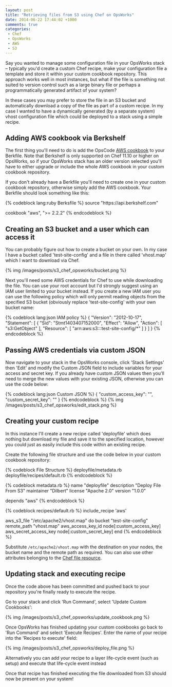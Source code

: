 ```yaml
---
layout: post
title: "Retrieving files from S3 using Chef on OpsWorks"
date: 2014-06-22 17:44:02 +1000
comments: true
categories:
 - Chef
 - OpsWorks
 - AWS
 - S3
---
```


<p>
    Say you wanted to manage some configuration file in your OpsWorks stack – typically you'd create a custom Chef recipe,
    make your configuration file a template and store it within your custom cookbook repository. This approach works well
    in most instances, but what if the file is something not suited to version control such as a large binary file or
    perhaps a programmatically generated artifact of your system?
</p>
<p>
    In these cases you may prefer to store the file in an S3 bucket and automatically download a copy of the file
    as part of a custom recipe. In my case I wanted to have a dynamically generated (by a separate system)
    vhost configuration file which could be deployed to a stack using a simple recipe.
</p>
<!-- more -->
<h2>Adding AWS cookbook via Berkshelf</h2>

<p>
    The first thing you'll need to do is add the OpsCode <a target="_blank" href="http://community.opscode.com/cookbooks/aws">AWS
    cookbook</a> to your Berkfile. Note that Berkshelf is only supported on Chef 11.10 or higher on OpsWorks, so if your
    OpsWorks stack has an older version selected you'll have to either upgrade or include the whole AWS cookbook in your
    custom cookbook repository.
</p>
<p>
    If you don't already have a Berkfile you'll need to create one in your custom cookbook repository, otherwise simply
    add the AWS cookbook. Your Berkfile should look something like this:
</p>
{% codeblock lang:ruby Berksfile %}
source "https://api.berkshelf.com"

cookbook "aws", ">= 2.2.2"
{% endcodeblock %}

<h2>Creating an S3 bucket and a user which can access it</h2>
<p>
    You can probably figure out how to create a bucket on your own. In my case I have a bucket called 'test-site-config'
    and a file in there called 'vhost.map' which I want to download via Chef.
</p>
 {% img /images/posts/s3_chef_opsworks/bucket.png %}
<p>
    Next you'll need some AWS credentials for Chef to use while downloading the file. You can use your root account
    but I'd strongly suggest using an IAM user limited to your bucket instead. If you create a new IAM user you can
    use the following policy which will only permit reading objects from the specified S3 bucket (obviously replace
    'test-site-config' with your own bucket name:
</p>
{% codeblock lang:json IAM policy %}
{
  "Version": "2012-10-17",
  "Statement": [
    {
      "Sid": "Stmt1403407152000",
      "Effect": "Allow",
      "Action": [
        "s3:GetObject"
      ],
      "Resource": [
        "arn:aws:s3:::test-site-config/*"
      ]
    }
  ]
}
{% endcodeblock %}

<h2>Passing AWS credentials via custom JSON</h2>
<p>
    Now navigate to your stack in the OpsWorks console, click 'Stack Settings' then 'Edit' and modify the Custom JSON
    field to include variables for your access and secret key. If you already have custom JSON values then you'll
    need to merge the new values with your existing JSON, otherwise you can use the code below:
</p>
{% codeblock lang:json Custom JSON %}
{
  "custom_access_key": "<insert access key>",
  "custom_secret_key": "<insert secret key>"
}
{% endcodeblock %}
{% img /images/posts/s3_chef_opsworks/edit_stack.png %}

<h2>Creating your custom recipe</h2>
<p>
    In this instance I'll create a new recipe called 'deployfile' which does nothing but download my file and save it to the specified
    location, however you could just as easily include this code within an existing recipe.
</p>
<p>
    Create the following file structure and use the code below in your custom cookbook repository:
</p>
{% codeblock File Structure %}
deployfile/metadata.rb
deployfile/recipes/default.rb
{% endcodeblock %}

{% codeblock metadata.rb %}
name        "deployfile"
description "Deploy File From S3"
maintainer  "Dilbert"
license     "Apache 2.0"
version     "1.0.0"

depends "aws"
{% endcodeblock %}

{% codeblock recipes/default.rb %}
include_recipe 'aws'

aws_s3_file "/etc/apache2/vhost.map" do
  bucket "test-site-config"
  remote_path "vhost.map"
  aws_access_key_id node[:custom_access_key]
  aws_secret_access_key node[:custom_secret_key]
end
{% endcodeblock %}

<p>
    Substitute <code>/etc/apache2/vhost.map</code> with the destination on your nodes, the bucket name and the remote
    path as required. You can also use other attributes belonging to the <a target="_blank" href="http://docs.opscode.com/resource_file.html">Chef
    file resource</a>.
</p>

<h2>Updating stack and executing recipe</h2>
<p>Once the code above has been committed and pushed back to your repository you're finally ready to execute the recipe.</p>

<p>Go to your stack and click 'Run Command', select 'Update Custom Cookbooks':</p>
{% img /images/posts/s3_chef_opsworks/update_cookbook.png %}
<p>Once OpsWorks has finished updating your custom cookbooks go back to 'Run Command' and select 'Execute Recipes'.
Enter the name of your recipe into the 'Recipes to execute' field:</p>
{% img /images/posts/s3_chef_opsworks/deploy_file.png %}
<p>Alternatively you can add your recipe to a layer life-cycle event (such as setup) and execute that life-cycle event
instead</p>
<p>Once that recipe has finished executing the file downloaded from S3 should now be present on your system!</p>